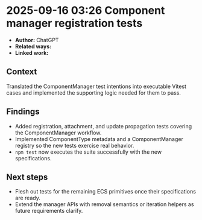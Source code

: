 # 2025-09-16 03:26 Component manager registration tests
- **Author:** ChatGPT
- **Related ways:**
- **Linked work:**

## Context
Translated the ComponentManager test intentions into executable Vitest cases and
implemented the supporting logic needed for them to pass.

## Findings
- Added registration, attachment, and update propagation tests covering the
  ComponentManager workflow.
- Implemented ComponentType metadata and a ComponentManager registry so the new
  tests exercise real behavior.
- `npm test` now executes the suite successfully with the new specifications.

## Next steps
- Flesh out tests for the remaining ECS primitives once their specifications are
  ready.
- Extend the manager APIs with removal semantics or iteration helpers as future
  requirements clarify.
